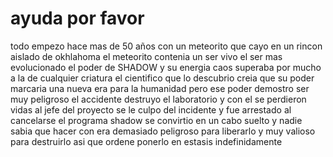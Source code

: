 # ayuda por favor
todo empezo hace mas de 50 años con un meteorito que cayo en un rincon aislado de okhlahoma el meteorito contenia un ser vivo el ser mas evolucionado el poder de SHADOW y su energia caos superaba por mucho a la de cualquier criatura el cientifico que lo descubrio creia que su poder marcaria una nueva era para la humanidad pero ese poder demostro ser muy peligroso el accidente destruyo el laboratorio y con el se perdieron vidas al jefe del proyecto se le culpo del incidente y fue arrestado al cancelarse el programa shadow se convirtio en un cabo suelto y nadie sabia que hacer con era demasiado peligroso para liberarlo y muy valioso para destruirlo asi que ordene ponerlo en estasis indefinidamente
